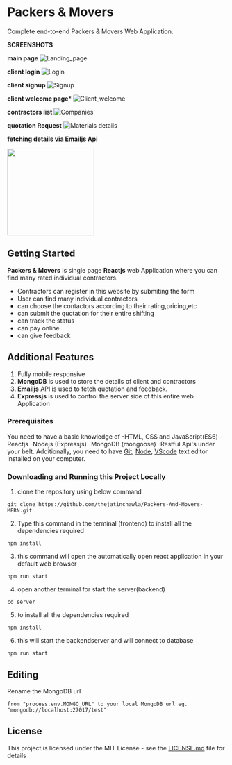 # Packers & Movers

Complete end-to-end Packers & Movers Web Application.

**SCREENSHOTS** 

**main page**
![Landing_page](https://user-images.githubusercontent.com/106448198/196048807-a237a553-ea0d-4b2a-9c4e-381f7853b1c1.jpg)

**client login**
![Login](https://user-images.githubusercontent.com/106448198/196048827-17caf409-0140-4e5e-b7a3-76f08c84a761.jpg)

**client signup**
![Signup](https://user-images.githubusercontent.com/106448198/196048835-6e2fbddc-1c82-4e90-93b8-80a93cc94416.jpg)

**client welcome page***
![Client_welcome](https://user-images.githubusercontent.com/106448198/196048846-395ff588-8329-41e0-81e7-a9eb7aadcef4.jpg)

**contractors list**
![Companies](https://user-images.githubusercontent.com/106448198/196048858-396b5b89-b34d-4d27-97e6-e4c2412f3ebb.jpg)

**quotation Request**
![Materials details](https://user-images.githubusercontent.com/106448198/196048880-8ba73aa5-d7eb-4c5a-a665-4c48feea973c.jpg)

**fetching details via Emailjs Api**

<img src="https://github.com/thejatinchawla/Nodejs-backend_Auth/blob/master/public/css/emailjs.jpg?raw=true" width="200">

## Getting Started

**Packers & Movers** is single page **Reactjs** web Application where you can find many rated individual contractors.

- Contractors can register in this website by submiting the form
- User can find many individual contractors
- can choose the contactors according to their rating,pricing,etc
- can submit the quotation for their entire shifting
- can track the status
- can pay online
- can give feedback

## Additional Features

1. Fully mobile responsive
2. **MongoDB** is used to store the details of client and contractors
3. **Emailjs** API is used to fetch quotation and feedback.
3. **Expressjs** is used to control the server side of this entire web Application

### Prerequisites

You need to have a basic knowledge of 
-HTML, CSS and JavaScript(ES6)
-Reactjs
-Nodejs (Expressjs)
-MongoDB (mongoose)
-Restful Api's
under your belt. Additionally, you need to have [Git](https://gist.github.com/derhuerst/1b15ff4652a867391f03), [Node](https://nodejs.org/en/), [VScode](https://code.visualstudio.com/download) text editor installed on your computer.

### Downloading and Running this Project Locally
1. clone the repository using below command
```
git clone https://github.com/thejatinchawla/Packers-And-Movers-MERN.git
```
2. Type this command in the terminal (frontend) to install all the dependencies required
```
npm install
```
3. this command will open the automatically open react application in your default web browser
```
npm run start
```
4. open another terminal for start the server(backend)
```
cd server
```
5. to install all the dependencies required
```
npm install
```
6. this will start the backendserver and will connect to database
```
npm run start
```

## Editing

Rename the MongoDB url
```
from "process.env.MONGO_URL" to your local MongoDB url eg. "mongodb://localhost:27017/test"
```

## License

This project is licensed under the MIT License - see the [LICENSE.md](LICENSE.md) file for details
